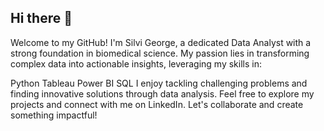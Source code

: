 ## Hi there 👋

Welcome to my GitHub! I'm Silvi George, a dedicated Data Analyst with a strong foundation in biomedical science. My passion lies in transforming complex data into actionable insights, leveraging my skills in:

Python
Tableau
Power BI
SQL
I enjoy tackling challenging problems and finding innovative solutions through data analysis. Feel free to explore my projects and connect with me on LinkedIn. Let's collaborate and create something impactful!
